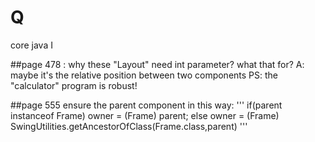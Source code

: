 # Q
core java I

##page 478 : 
why these "Layout" need int parameter? what that for?
A: maybe it's the relative position between two components 
PS: the "calculator" program is robust!

##page 555
ensure the parent component in this way:
'''
if(parent instanceof Frame)
  owner = (Frame) parent;
else
  owner = (Frame) SwingUtilities.getAncestorOfClass(Frame.class,parent)
'''
